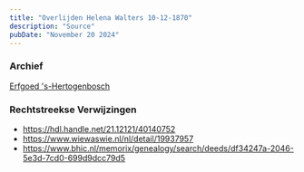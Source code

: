 ```yaml
---
title: "Overlijden Helena Walters 10-12-1870"
description: "Source"
pubDate: "November 20 2024"
---
```


### Archief
[Erfgoed 's-Hertogenbosch](https://www.erfgoedshertogenbosch.nl/)

### Rechtstreekse Verwijzingen
- https://hdl.handle.net/21.12121/40140752
- https://www.wiewaswie.nl/nl/detail/19937957
- https://www.bhic.nl/memorix/genealogy/search/deeds/df34247a-2046-5e3d-7cd0-699d9dcc79d5